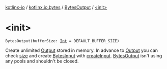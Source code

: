 [kotlinx-io](../../index.md) / [kotlinx.io.bytes](../index.md) / [BytesOutput](index.md) / [&lt;init&gt;](./-init-.md)

# &lt;init&gt;

`BytesOutput(bufferSize: `[`Int`](https://kotlinlang.org/api/latest/jvm/stdlib/kotlin/-int/index.html)` = DEFAULT_BUFFER_SIZE)`

Create unlimited [Output](../../kotlinx.io/-output/index.md) stored in memory.
In advance to [Output](../../kotlinx.io/-output/index.md) you can check [size](#) and create [BytesInput](../-bytes-input/index.md) with [createInput](create-input.md).
[BytesOutput](index.md) isn't using any pools and shouldn't be closed.

